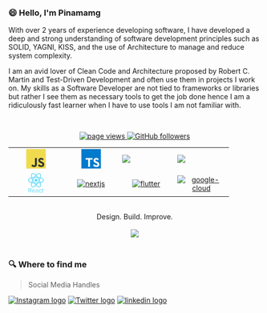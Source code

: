 ### 😄 Hello, I'm Pinamamg
<p align="center">

  With over 2 years of experience developing software, I have developed a deep and strong understanding of software development principles such as SOLID, YAGNI, KISS, and the use of Architecture to manage and reduce system complexity.

  I am an avid lover of Clean Code and Architecture proposed by Robert C. Martin and Test-Driven Development and often use them in projects I work on.
  My skills as a Software Developer are not tied to frameworks or libraries but rather I see them as necessary tools to get the job done hence I am a     ridiculously fast learner when I have to use tools I am not familiar with. 

</p>

<br>

<p align="center">
  <a href="https://github.com/Gyekye/Gyekye">
    <img src="https://komarev.com/ghpvc/?username=Gyekye" alt="page views" />
  </a>
  <a href="https://github.com/Gyekye?tab=followers">
    <img alt="GitHub followers" src="https://img.shields.io/github/followers/Gyekye?color=green&logo=github">
  </a>
</p>

<div align="center">
    <table>
    <tr>
      <td align="center" width="96">
        <a href="https://developer.mozilla.org/en-US/docs/Web/JavaScript" target="_blank" rel="noreferrer"> 
          <img src="https://raw.githubusercontent.com/devicons/devicon/master/icons/javascript/javascript-original.svg" alt="javascript" width="40"                      height="40"/> 
        </a>
      </td>
      <td align="center" width="96">
        <a href="https://www.typescriptlang.org/docs/handbook/typescript-in-5-minutes.html">
           <img src="https://raw.githubusercontent.com/devicons/devicon/master/icons/typescript/typescript-original.svg" alt="typescript" width="40"                      height="40"/> 
        </a>
      </td>
      <td>
          <img src="https://cdn.jsdelivr.net/gh/devicons/devicon/icons/dart/dart-original.svg" />
      </td>
      <td>
          <img src="https://cdn.jsdelivr.net/gh/devicons/devicon/icons/firebase/firebase-plain.svg" />
      </td>
    </tr>
    <tr>
      <td align="center" width="96">
         <a href="https://reactjs.org/" target="_blank" rel="noreferrer"> 
           <img src="https://raw.githubusercontent.com/devicons/devicon/master/icons/react/react-original-wordmark.svg" alt="react" width="40"                     height="40"/>      
        </a> 
      </td>
      <td align="center" width="96">
        <a href="https://nextjs.org/" target="_blank" rel="noreferrer">
          <img src="https://cdn.worldvectorlogo.com/logos/nextjs-2.svg" alt="nextjs" width="40" height="40"/>
        </a> 
      </td>
      <td align="center" width="96">
        <a href="https://flutter.dev" target="_blank" rel="noreferrer"> 
          <img src="https://www.vectorlogo.zone/logos/flutterio/flutterio-icon.svg" alt="flutter" width="40" height="40"/>
        </a> 
      </td>
      <td align="center" width="96">
        <a href="https://flutter.dev" target="_blank" rel="noreferrer"> 
          <img src="https://www.vectorlogo.zone/logos/google_cloud/google_cloud-icon.svg" alt="google-cloud" width="40" height="40"/>
        </a> 
      </td>
    </tr>
  </table>
</div>

<br>

<div align="center">
  Design. Build. Improve.
  </div>
  <br>
  <div align='center' style="margin: 0 auto"><img src="https://github-readme-streak-stats.herokuapp.com?user=gyekye"> </div>
</div>

<br>

### 🔍 Where to find me
> Social Media Handles

[<img src="https://img.shields.io/badge/Instagram-282C34?logo=instagram&logoColor=0077B5" alt="Instagram logo" title="Instagram" height="25" />](https://www.instagram.com/pina_men/)
[<img src="https://img.shields.io/badge/Twitter-282C34?logo=twitter&logoColor=0077B5" alt="Twitter logo" title="twitter" height="25" />](https://www.twitter.com/Gyepina/)
[<img src="https://img.shields.io/badge/LinkedIn-282C34?logo=linkedin&logoColor=0077B5" alt="linkedin logo" title="linkedin" height="25" />](https://www.linkedin.com/in/richmond-gyekye-714028203)
